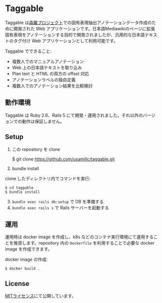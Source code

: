 # Taggable

Taggable は[森羅プロジェクト](http://shinra-project.info)での固有表現抽出アノテーションデータ作成のために開発された Web アプリケーションです。日本語Mediawikiのページに拡張固有表現をアノテーションする目的で開発されましたが、汎用的な日本語テキストのタグ付け Web アプリケーションとして利用可能です。

Taggable でできること:
* 複数人でのマニュアルアノテーション
* Web 上の日本語テキストを取り込み
* Plan text と HTML の両方の offset 対応
* アノテーションラベルの独自定義
* 複数人でのアノテーション結果を比較検討

## 動作環境

Taggable は Ruby 2.6、Rails 5 にて開発・運用されました。それ以外のバージョンでの動作は保証しません。

## Setup

1. この repository を clone

    $ git clone https://github.com/usamillc/taggable.git

2. bundle install

clone したディレクトリ内でコマンドを実行:

    $ cd taggable
    $ bundle install

3. `bundle exec rails db:setup` で DB を準備する
4. `bundle exec rails s` で Rails サーバーを起動する

## 運用

運用時は docker image を作成し、k8s などのコンテナ実行環境にて運用することを推奨します。repository 内の `Dockerfile` を利用することで必要な docker image を作成できます。

docker image の作成:

    $ docker build .

## License

[MITライセンス](https://github.com/usamillc/taggable?tab=MIT-1-ov-file)にて公開しています。
